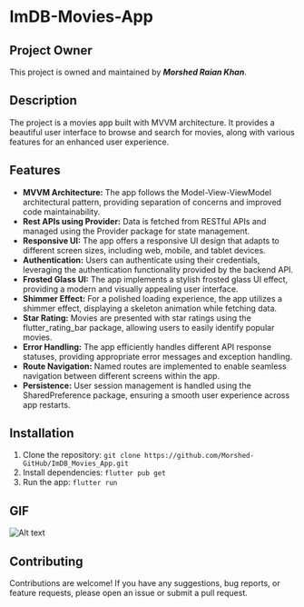 # ImDB-Movies-App

## Project Owner
This project is owned and maintained by ***Morshed Raian Khan***.

## Description
The project is a movies app built with MVVM architecture. It provides a beautiful user interface to browse and search for movies, along with various features for an enhanced user experience.

## Features

- **MVVM Architecture:** The app follows the Model-View-ViewModel architectural pattern, providing separation of concerns and improved code maintainability.
- **Rest APIs using Provider:** Data is fetched from RESTful APIs and managed using the Provider package for state management.
- **Responsive UI:** The app offers a responsive UI design that adapts to different screen sizes, including web, mobile, and tablet devices.
- **Authentication:** Users can authenticate using their credentials, leveraging the authentication functionality provided by the backend API.
- **Frosted Glass UI:** The app implements a stylish frosted glass UI effect, providing a modern and visually appealing user interface.
- **Shimmer Effect:** For a polished loading experience, the app utilizes a shimmer effect, displaying a skeleton animation while fetching data.
- **Star Rating:** Movies are presented with star ratings using the flutter_rating_bar package, allowing users to easily identify popular movies.
- **Error Handling:** The app efficiently handles different API response statuses, providing appropriate error messages and exception handling.
- **Route Navigation:** Named routes are implemented to enable seamless navigation between different screens within the app.
- **Persistence:** User session management is handled using the SharedPreference package, ensuring a smooth user experience across app restarts.

## Installation

1. Clone the repository: `git clone https://github.com/Morshed-GitHub/ImDB_Movies_App.git`
2. Install dependencies: `flutter pub get`
3. Run the app: `flutter run`

## GIF

![Alt text](assets/images/Movies%20App%20Project.gif)

## Contributing

Contributions are welcome! If you have any suggestions, bug reports, or feature requests, please open an issue or submit a pull request.

